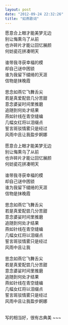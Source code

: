 ```yaml
---
layout: post
date: "2012-09-24 22:32:26"
title: "如燕歌词"
---
```


愿意合上眼才能美梦无边  
别让悔熏乌了从前  
也许碎片才能让回忆展颜  
何妨瓷花拼凑明天  
<br>
谁带我寻获幸福的模  
却自己谜中困锁  
谁为我留下缱绻的天涯  
信物是抹晚霞  
<br>
思念如燕它飞舞舌尖  
若是真爱配尝几分苦甜  
意念婆娑时间里推磨  
追随到何处才结果  
燕如针线在青空缝编  
几幅女红将以泪缀点  
誓言斑驳情雾只是经过  
风雨中且让我盈步婀娜  
<br>
愿意合上眼才能美梦无边  
别让悔熏乌了从前  
也许碎片才能让回忆展颜  
何妨瓷花拼凑明天  
<br>
谁带我寻获幸福的模  
却自己谜中困锁  
谁为我留下缱绻的天涯  
信物是抹晚霞  
<br>
思念如燕它飞舞舌尖  
若是真爱配尝几分苦甜  
意念婆娑时间里推磨  
追随到何处才结果  
燕如针线在青空缝编  
几幅女红将以泪缀点  
誓言斑驳情雾只是经过  
风雨中且让我  
<br>
思念如燕它飞舞舌尖  
若是真爱配尝几分苦甜  
意念婆娑时间里推磨  
追随到何处才结果  
燕如针线在青空缝编  
几幅女红将以泪缀点  
誓言斑驳情雾只是经过  
风雨中且让我盈步婀娜  
<br>
<br>
写的相当好，很有古典美 ~~~